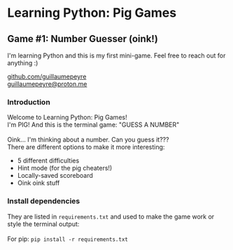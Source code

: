 # Learning Python: Pig Games
## Game #1: Number Guesser (oink!)

I'm learning Python and this is my first mini-game. Feel free to reach out for anything :)

<a href="github.com/guillaumepeyre" target="_blank">github.com/guillaumepeyre</a><br>
guillaumepeyre@proton.me

### Introduction
Welcome to Learning Python: Pig Games!<br>
I'm PIG! And this is the terminal game: "GUESS A NUMBER"<br>
<br>
Oink... I'm thinking about a number. Can you guess it???<br>
There are different options to make it more interesting:<br>
* 5 different difficulties
* Hint mode (for the pig cheaters!)
* Locally-saved scoreboard
* Oink oink stuff

### Install dependencies
They are listed in `requirements.txt` and used to make the game work or style the terminal output:<br>
<br>
For pip:
```pip install -r requirements.txt```<br>



